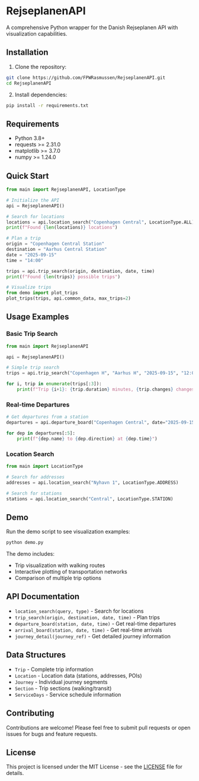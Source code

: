 # RejseplanenAPI

A comprehensive Python wrapper for the Danish Rejseplanen API with visualization capabilities.

## Installation

1. Clone the repository:
```bash
git clone https://github.com/FPWRasmussen/RejseplanenAPI.git
cd RejseplanenAPI
```

2. Install dependencies:
```bash
pip install -r requirements.txt
```

## Requirements

- Python 3.8+
- requests >= 2.31.0
- matplotlib >= 3.7.0
- numpy >= 1.24.0

## Quick Start

```python
from main import RejseplanenAPI, LocationType

# Initialize the API
api = RejseplanenAPI()

# Search for locations
locations = api.location_search("Copenhagen Central", LocationType.ALL)
print(f"Found {len(locations)} locations")

# Plan a trip
origin = "Copenhagen Central Station"
destination = "Aarhus Central Station"
date = "2025-09-15"
time = "14:00"

trips = api.trip_search(origin, destination, date, time)
print(f"Found {len(trips)} possible trips")

# Visualize trips
from demo import plot_trips
plot_trips(trips, api.common_data, max_trips=2)
```

## Usage Examples

### Basic Trip Search
```python
from main import RejseplanenAPI

api = RejseplanenAPI()

# Simple trip search
trips = api.trip_search("Copenhagen H", "Aarhus H", "2025-09-15", "12:00")

for i, trip in enumerate(trips[:3]):
    print(f"Trip {i+1}: {trip.duration} minutes, {trip.changes} changes")
```

### Real-time Departures
```python
# Get departures from a station
departures = api.departure_board("Copenhagen Central", date="2025-09-15", time="14:00")

for dep in departures[:5]:
    print(f"{dep.name} to {dep.direction} at {dep.time}")
```

### Location Search
```python
from main import LocationType

# Search for addresses
addresses = api.location_search("Nyhavn 1", LocationType.ADDRESS)

# Search for stations
stations = api.location_search("Central", LocationType.STATION)
```

## Demo

Run the demo script to see visualization examples:
```bash
python demo.py
```

The demo includes:
- Trip visualization with walking routes
- Interactive plotting of transportation networks
- Comparison of multiple trip options

## API Documentation

- `location_search(query, type)` - Search for locations
- `trip_search(origin, destination, date, time)` - Plan trips
- `departure_board(station, date, time)` - Get real-time departures
- `arrival_board(station, date, time)` - Get real-time arrivals
- `journey_detail(journey_ref)` - Get detailed journey information

## Data Structures

- `Trip` - Complete trip information
- `Location` - Location data (stations, addresses, POIs)
- `Journey` - Individual journey segments
- `Section` - Trip sections (walking/transit)
- `ServiceDays` - Service schedule information

## Contributing

Contributions are welcome! Please feel free to submit pull requests or open issues for bugs and feature requests.

## License

This project is licensed under the MIT License - see the [LICENSE](LICENSE) file for details.

